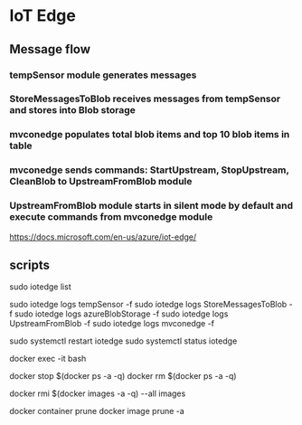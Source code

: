 # IoT Edge

## Message flow 
### tempSensor module generates messages
### StoreMessagesToBlob receives messages from tempSensor and stores into Blob storage
### mvconedge populates total blob items and top 10 blob items in table
### mvconedge sends commands: StartUpstream, StopUpstream, CleanBlob to UpstreamFromBlob module
### UpstreamFromBlob module starts in silent mode by default and execute commands from mvconedge module

https://docs.microsoft.com/en-us/azure/iot-edge/

## scripts
sudo iotedge list

sudo iotedge logs tempSensor -f
sudo iotedge logs StoreMessagesToBlob -f
sudo iotedge logs azureBlobStorage -f
sudo iotedge logs UpstreamFromBlob -f
sudo iotedge logs mvconedge -f

sudo systemctl restart iotedge
sudo systemctl status iotedge

docker exec -it <mycontainer> bash

docker stop $(docker ps -a -q)
docker rm $(docker ps -a -q)

docker rmi $(docker images -a -q) --all images

docker container prune
docker image prune -a